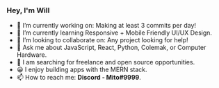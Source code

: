 ### Hey, I'm Will

- 🔭 I’m currently working on: Making at least 3 commits per day!
- 🌱 I’m currently learning Responsive + Mobile Friendly UI/UX Design.
- 👯 I’m looking to collaborate on: Any project looking for help!
- 💬 Ask me about JavaScript, React, Python, Colemak, or Computer Hardware.
- 🔎 I am searching for freelance and open source opportunities.
- 😀 I enjoy building apps with the MERN stack.
- 📫 How to reach me: **Discord - Mito#9999**.
